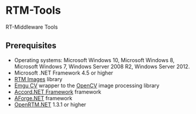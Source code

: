 # RTM-Tools
RT-Middleware Tools

Prerequisites
---------------
* Operating systems: Microsoft Windows 10, Microsoft Windows 8, Microsoft Windows 7, Windows Server 2008 R2, Windows
Server 2012.
* Microsoft .NET Framework 4.5 or higher
* [RTM Images](https://www.nuget.org/packages/RTM.Images/) library 
* [Emgu CV](http://www.emgu.com/) wrapper to the [OpenCV](http://opencv.org/) image processing library
* [Accord.NET Framework](http://accord-framework.net/) framework
* [AForge.NET](http://www.aforgenet.com/) framework
* [OpenRTM.NET](http://www.sec.co.jp/robot/download_rtm.html) 1.3.1 or higher 
